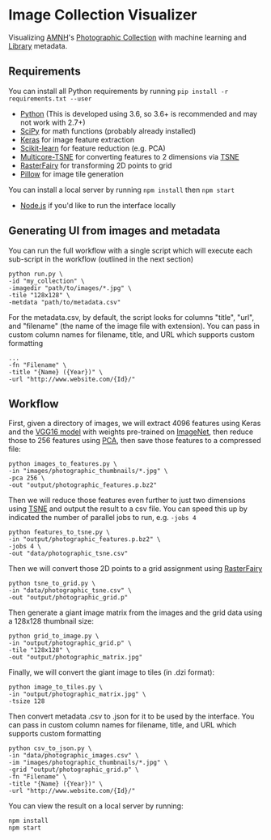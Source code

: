 # Image Collection Visualizer

Visualizing [AMNH](https://www.amnh.org/)'s [Photographic Collection](http://lbry-web-007.amnh.org/digital/collections/show/2) with machine learning and [Library](https://www.amnh.org/research/research-library) metadata.

## Requirements

You can install all Python requirements by running `pip install -r requirements.txt --user`

- [Python](https://www.python.org/) (This is developed using 3.6, so 3.6+ is recommended and may not work with 2.7+)
- [SciPy](https://www.scipy.org/) for math functions (probably already installed)
- [Keras](https://keras.io/) for image feature extraction
- [Scikit-learn](https://scikit-learn.org/stable/) for feature reduction (e.g. PCA)
- [Multicore-TSNE](https://github.com/DmitryUlyanov/Multicore-TSNE) for converting features to 2 dimensions via [TSNE](https://en.wikipedia.org/wiki/T-distributed_stochastic_neighbor_embedding)
- [RasterFairy](https://github.com/Quasimondo/RasterFairy) for transforming 2D points to grid
- [Pillow](https://pillow.readthedocs.io/en/stable/) for image tile generation

You can install a local server by running `npm install` then `npm start`

- [Node.js](https://nodejs.org/en/) if you'd like to run the interface locally

## Generating UI from images and metadata

You can run the full workflow with a single script which will execute each sub-script in the workflow (outlined in the next section)

```
python run.py \
-id "my_collection" \
-imagedir "path/to/images/*.jpg" \
-tile "128x128" \
-metdata "path/to/metadata.csv"
```

For the metadata.csv, by default, the script looks for columns "title", "url", and "filename" (the name of the image file with extension). You can pass in custom column names for filename, title, and URL which supports custom formatting

```
...
-fn "Filename" \
-title "{Name} ({Year})" \
-url "http://www.website.com/{Id}/"
```

## Workflow

First, given a directory of images, we will extract 4096 features using Keras and the [VGG16 model](https://keras.io/applications/#vgg16) with weights pre-trained on [ImageNet](http://www.image-net.org/), then reduce those to 256 features using [PCA](https://en.wikipedia.org/wiki/Principal_component_analysis), then save those features to a compressed file:

```
python images_to_features.py \
-in "images/photographic_thumbnails/*.jpg" \
-pca 256 \
-out "output/photographic_features.p.bz2"
```

Then we will reduce those features even further to just two dimensions using [TSNE](https://en.wikipedia.org/wiki/T-distributed_stochastic_neighbor_embedding) and output the result to a csv file. You can speed this up by indicated the number of parallel jobs to run, e.g. `-jobs 4`

```
python features_to_tsne.py \
-in "output/photographic_features.p.bz2" \
-jobs 4 \
-out "data/photographic_tsne.csv"
```

Then we will convert those 2D points to a grid assignment using [RasterFairy](https://github.com/Quasimondo/RasterFairy)

```
python tsne_to_grid.py \
-in "data/photographic_tsne.csv" \
-out "output/photographic_grid.p"
```

Then generate a giant image matrix from the images and the grid data using a 128x128 thumbnail size:

```
python grid_to_image.py \
-in "output/photographic_grid.p" \
-tile "128x128" \
-out "output/photographic_matrix.jpg"
```

Finally, we will convert the giant image to tiles (in .dzi format):

```
python image_to_tiles.py \
-in "output/photographic_matrix.jpg" \
-tsize 128
```

Then convert metadata .csv to .json for it to be used by the interface. You can pass in custom column names for filename, title, and URL which supports custom formatting

```
python csv_to_json.py \
-in "data/photographic_images.csv" \
-im "images/photographic_thumbnails/*.jpg" \
-grid "output/photographic_grid.p" \
-fn "Filename" \
-title "{Name} ({Year})" \
-url "http://www.website.com/{Id}/"
```

You can view the result on a local server by running:

```
npm install
npm start
```
